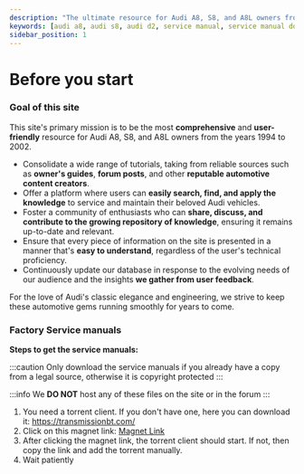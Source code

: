 ```yaml
---
description: "The ultimate resource for Audi A8, S8, and A8L owners from 1994 to 2002. Find tutorials, service manuals, and a community of enthusiasts dedicated to the classic Audi series."
keywords: [audi a8, audi s8, audi d2, service manual, service manual download, technical manual, 1994, 1995, 1996, 1997, 1998, 1999, 2000, 2001, 2002, 6.0, 4.2, 3.7, 3.3, 2.8, 2.5, AZC, AUW, AUX, AQH, AVP, BCS, AYS, ABZ, AKG, AHC, AKH, AQG, AKC, AKF, ACK, ALG, APR, AQD, AMX, AFB, AKN, AKE]
sidebar_position: 1
---
```


# Before you start

### Goal of this site

This site's primary mission is to be the most **comprehensive** and **user-friendly** resource for Audi A8, S8, and A8L owners from the years 1994 to 2002. 

- Consolidate a wide range of tutorials, taking from reliable sources such as **owner's guides**, **forum posts**, and other **reputable automotive content creators**.
- Offer a platform where users can **easily search, find, and apply the knowledge** to service and maintain their beloved Audi vehicles.
- Foster a community of enthusiasts who can **share, discuss, and contribute to the growing repository of knowledge**, ensuring it remains up-to-date and relevant.
- Ensure that every piece of information on the site is presented in a manner that's **easy to understand**, regardless of the user's technical proficiency.
- Continuously update our database in response to the evolving needs of our audience and the insights **we gather from user feedback**.

For the love of Audi's classic elegance and engineering, we strive to keep these automotive gems running smoothly for years to come.

### Factory Service manuals

**Steps to get the service manuals:**

:::caution
Only download the service manuals if you already have a copy from a legal source, otherwise it is copyright protected
:::

:::info
We **DO NOT** host any of these files on the site or in the forum
:::

 1. You need a torrent client. If you don't have one, here you can download it: https://transmissionbt.com/
 2. Click on this magnet link: [Magnet Link](magnet:?xt=urn:btih:ef7dc1dc1278816dd41def89f87ca7d767955877&dn=AUDI%20A8%20D2%204D%201994-2002&tr=udp%3a%2f%2ftracker.openbittorrent.com%3a80&tr=udp%3a%2f%2fopen.demonii.com%3a1337%2fannounce)
 3. After clicking the magnet link, the torrent client should start. If not, then copy the link and add the torrent manually.
 4. Wait patiently
